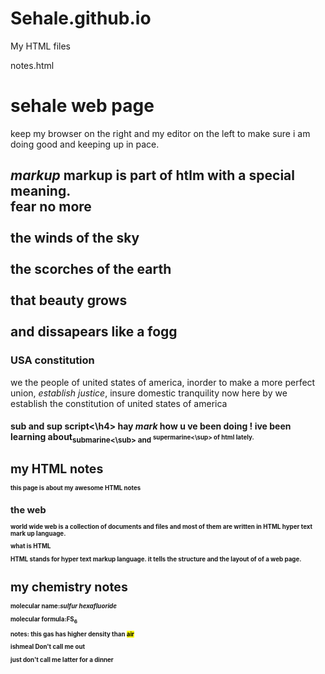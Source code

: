# Sehale.github.io
My HTML files

notes.html
<h1>
sehale web page
</h1>
<p>
  keep my browser on the right and my editor on the left to make sure i am doing good and keeping up in pace.
  </p>
  <h2>
  <em>markup</em>
  <p2>
  markup is part of htlm with a special meaning.
  </p2>
<p3>
<br>fear no more <br>
<br>the winds of the sky<br>
<br>the scorches of the earth<br>
<br>that beauty grows <br>
<br>and dissapears like a fogg<br>
</p3>
    <h3>USA constitution</h3>
<p4>we the people of united states of america, inorder to make a more perfect union, <em>establish justice</em>, insure domestic <bold></bold>tranquility now here by we establish the constitution of united states of america </p4>
<h4>sub and sup script<\h4>
  hay <em>mark</em> how u ve been doing ! ive been learning about<sub>submarine<\sub> and <sup>supermarine<\sup> of html lately.</p>

  <h1>my HTML notes</h1>
    <p>this page is about my awesome HTML notes</p>
    <h2>the web</h2>
    <p>world wide web is a collection of documents and files and most of them are written in HTML hyper text mark up language.</p>
    <h>what is HTML</h>
    <P>HTML stands for hyper text markup language. it tells the structure and the layout of of a web page.</P>
    <h1>my chemistry notes</h1>
    <p>
    <strong/>molecular name:<strong/><em>sulfur hexafluoride</em>
      <p/>
        <p><srong>molecular formula:<srong/>FS<sub>6<sub/> <p/>
        <p>notes: this gas has higher density than <mark>air</mark> </p>
<div>
  <p>ishmeal Don't call me out</p>
  <p>just don't call me latter for a dinner</p>
</div>
  
  

